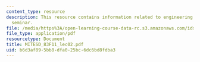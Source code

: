 ```yaml
---
content_type: resource
description: This resource contains information related to engineering systems doctoral
  seminar.
file: /media/https%3A/open-learning-course-data-rc.s3.amazonaws.com/ids-900-doctoral-seminar-in-engineering-systems-fall-2011/b6d3af895bb8dfa025bc6dc6bd8fdba3_MITESD_83F11_lec02.pdf
file_type: application/pdf
resourcetype: Document
title: MITESD_83F11_lec02.pdf
uid: b6d3af89-5bb8-dfa0-25bc-6dc6bd8fdba3
---
```


